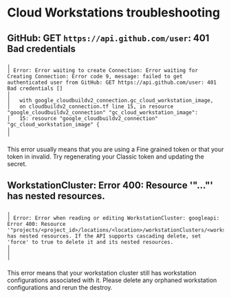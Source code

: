 # Cloud Workstations troubleshooting

## GitHub: GET `https://api.github.com/user`: 401 Bad credentials

```
╷
│ Error: Error waiting to create Connection: Error waiting for Creating Connection: Error code 9, message: failed to get authenticated user from GitHub: GET https://api.github.com/user: 401 Bad credentials []
│
│   with google_cloudbuildv2_connection.gc_cloud_workstation_image,
│   on cloudbuildv2_connection.tf line 15, in resource "google_cloudbuildv2_connection" "gc_cloud_workstation_image":
│   15: resource "google_cloudbuildv2_connection" "gc_cloud_workstation_image" {
│
╵
```

This error usually means that you are using a Fine grained token or that your
token in invalid. Try regenerating your Classic token and updating the secret.

## WorkstationCluster: Error 400: Resource '"..."' has nested resources.

```
╷
│ Error: Error when reading or editing WorkstationCluster: googleapi: Error 400: Resource '"projects/<project_id>/locations/<location>/workstationClusters/<workstation_cluster>"' has nested resources. If the API supports cascading delete, set 'force' to true to delete it and its nested resources.
│
│
╵
```

This error means that your workstation cluster still has workstation
configurations associated with it. Please delete any orphaned workstation
configurations and rerun the destroy.
